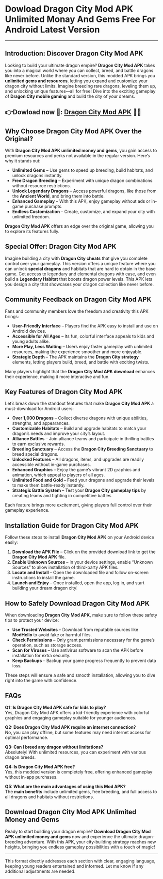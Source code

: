# Dowload Dragon City Mod APK Unlimited Monay And Gems Free For Android Latest Version

---

## Introduction: Discover Dragon City Mod APK

Looking to build your ultimate dragon empire? **Dragon City Mod APK** takes you into a magical world where you can collect, breed, and battle dragons like never before. Unlike the standard version, this modded APK brings you **unlimited gems and resources**, letting you expand and customize your dragon city without limits. Imagine breeding rare dragons, leveling them up, and unlocking unique features—all for free! Dive into the exciting gameplay of **Dragon City mobile gaming** and build the city of your dreams.


## 👉Dowload now 🐉: [Dragon City Mod APK](https://modhello.com/dragon-city/) 👌🏻

## Why Choose Dragon City Mod APK Over the Original?

With **Dragon City Mod APK unlimited money and gems**, you gain access to premium resources and perks not available in the regular version. Here’s why it stands out:

- **Unlimited Gems** – Use gems to speed up breeding, build habitats, and unlock dragons instantly.
- **Free Dragon Breeding** – Experiment with unique dragon combinations without resource restrictions.
- **Unlock Legendary Dragons** – Access powerful dragons, like those from the **Ancient World**, and bring them into battle.
- **Enhanced Gameplay** – With this APK, enjoy gameplay without ads or in-game purchase prompts.
- **Endless Customization** – Create, customize, and expand your city with unlimited freedom.

**Dragon City Mod APK** offers an edge over the original game, allowing you to explore its features fully.

## Special Offer: Dragon City Mod APK

Imagine building a city with **Dragon City cheats** that give you complete control over your gameplay. This version offers a unique feature where you can unlock **special dragons** and habitats that are hard to obtain in the base game. Get access to legendary and elemental dragons with ease, and even build a **Legendary Habitat** that boosts dragon power levels. This APK lets you design a city that showcases your dragon collection like never before.

## Community Feedback on Dragon City Mod APK

Fans and community members love the freedom and creativity this APK brings:

- **User-Friendly Interface** – Players find the APK easy to install and use on Android devices.
- **Accessible for All Ages** – Its fun, colorful interface appeals to kids and young adults alike.
- **More Play, Less Waiting** – Users enjoy faster gameplay with unlimited resources, making the experience smoother and more enjoyable.
- **Strategic Depth** – The APK maintains the **Dragon City strategy** elements, letting players build, breed, and battle with exciting twists.

Many players highlight that the **Dragon City Mod APK download** enhances their experience, making it more interactive and fun.

## Key Features of Dragon City Mod APK

Let’s break down the standout features that make **Dragon City Mod APK** a must-download for Android users:

- **Over 1,000 Dragons** – Collect diverse dragons with unique abilities, strengths, and appearances.
- **Customizable Habitats** – Build and upgrade habitats to match your dragon’s needs and improve your city’s layout.
- **Alliance Battles** – Join alliance teams and participate in thrilling battles to earn exclusive rewards.
- **Breeding Sanctuary** – Access the **Dragon City Breeding Sanctuary** to breed special dragons.
- **Unlocked Features** – All dragons, items, and upgrades are readily accessible without in-game purchases.
- **Enhanced Graphics** – Enjoy the game’s vibrant 2D graphics and animation, which appeal to players of all ages.
- **Unlimited Food and Gold** – Feed your dragons and upgrade their levels to make them battle-ready instantly.
- **Strategic Battle System** – Test your **Dragon City gameplay tips** by creating teams and fighting in competitive battles.

Each feature brings more excitement, giving players full control over their gameplay experience.

## Installation Guide for Dragon City Mod APK

Follow these steps to install **Dragon City Mod APK** on your Android device easily:

1. **Download the APK File** – Click on the provided download link to get the **Dragon City Mod APK** file.
2. **Enable Unknown Sources** – In your device settings, enable “Unknown Sources” to allow installation of third-party APK files.
3. **Locate and Install** – Open the downloaded file and follow on-screen instructions to install the game.
4. **Launch and Enjoy** – Once installed, open the app, log in, and start building your dream dragon city!

## How to Safely Download Dragon City Mod APK

When downloading **Dragon City Mod APK**, make sure to follow these safety tips to protect your device:

- **Use Trusted Websites** – Download from reputable sources like **ModHello** to avoid fake or harmful files.
- **Check Permissions** – Only grant permissions necessary for the game’s operation, such as storage access.
- **Scan for Viruses** – Use antivirus software to scan the APK before installation for extra security.
- **Keep Backups** – Backup your game progress frequently to prevent data loss.

These steps will ensure a safe and smooth installation, allowing you to dive right into the game with confidence.

## FAQs

**Q1: Is Dragon City Mod APK safe for kids to play?**  
Yes, Dragon City Mod APK offers a kid-friendly experience with colorful graphics and engaging gameplay suitable for younger audiences.

**Q2: Does Dragon City Mod APK require an internet connection?**  
No, you can play offline, but some features may need internet access for optimal performance.

**Q3: Can I breed any dragon without limitations?**  
Absolutely! With unlimited resources, you can experiment with various dragon breeds.

**Q4: Is Dragon City Mod APK free?**  
Yes, this modded version is completely free, offering enhanced gameplay without in-app purchases.

**Q5: What are the main advantages of using this Mod APK?**  
The **main benefits** include unlimited gems, free breeding, and full access to all dragons and habitats without restrictions.

## Download Dragon City Mod APK Unlimited Money and Gems

Ready to start building your dragon empire? **Download Dragon City Mod APK unlimited money and gems** now and experience the ultimate dragon-breeding adventure. With this APK, your city-building strategy reaches new heights, bringing you endless gameplay possibilities with a touch of magic!

---

This format directly addresses each section with clear, engaging language, keeping young readers entertained and informed. Let me know if any additional adjustments are needed.
